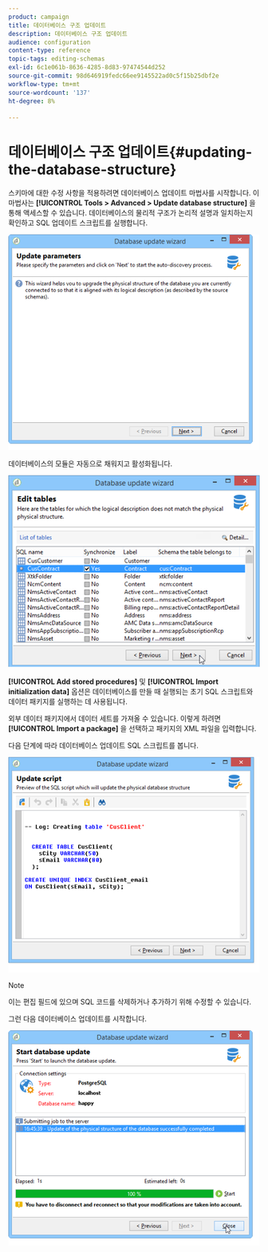 ```yaml
---
product: campaign
title: 데이터베이스 구조 업데이트
description: 데이터베이스 구조 업데이트
audience: configuration
content-type: reference
topic-tags: editing-schemas
exl-id: 6c1e061b-8636-4285-8d83-97474544d252
source-git-commit: 98d646919fedc66ee9145522ad0c5f15b25dbf2e
workflow-type: tm+mt
source-wordcount: '137'
ht-degree: 8%

---
```


# 데이터베이스 구조 업데이트{#updating-the-database-structure}

스키마에 대한 수정 사항을 적용하려면 데이터베이스 업데이트 마법사를 시작합니다. 이 마법사는 **[!UICONTROL Tools > Advanced > Update database structure]** 을 통해 액세스할 수 있습니다. 데이터베이스의 물리적 구조가 논리적 설명과 일치하는지 확인하고 SQL 업데이트 스크립트를 실행합니다.

![](assets/d_ncs_integration_schema_update.png)

데이터베이스의 모듈은 자동으로 채워지고 활성화됩니다.

![](assets/d_ncs_integration_schema_update_select.png)

**[!UICONTROL Add stored procedures]** 및 **[!UICONTROL Import initialization data]** 옵션은 데이터베이스를 만들 때 실행되는 초기 SQL 스크립트와 데이터 패키지를 실행하는 데 사용됩니다.

외부 데이터 패키지에서 데이터 세트를 가져올 수 있습니다. 이렇게 하려면 **[!UICONTROL Import a package]** 을 선택하고 패키지의 XML 파일을 입력합니다.

다음 단계에 따라 데이터베이스 업데이트 SQL 스크립트를 봅니다.

![](assets/d_ncs_integration_schema_update2.png)

>[!NOTE]
>
>이는 편집 필드에 있으며 SQL 코드를 삭제하거나 추가하기 위해 수정할 수 있습니다.

그런 다음 데이터베이스 업데이트를 시작합니다.

![](assets/d_ncs_integration_schema_update3.png)
